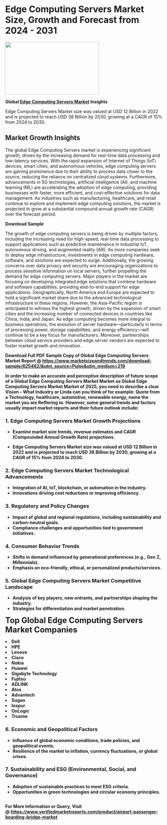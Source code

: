 <H1>Edge Computing Servers Market Size, Growth and Forecast from 2024 - 2031</H1><img class="aligncenter size-medium wp-image-584254" src="https://thirdeyenews.in/wp-content/uploads/2024/09/Global-Market-Research-300x168.jpeg" alt="" width="300" height="168" /><p><strong>Global&nbsp;<a href="https://www.marketsizeandtrends.com/download-sample/625462/&amp;utm_source=Pulse&amp;utm_medium=219">Edge Computing Servers Market</a> Insights</strong></p><p>Edge Computing Servers Market size was valued at USD 12 Billion in 2022 and is projected to reach USD 38 Billion by 2030, growing at a CAGR of 15% from 2024 to 2030.</p><p><h2>Market Growth Insights</h2> <p>The global Edge Computing Servers market is experiencing significant growth, driven by the increasing demand for real-time data processing and low-latency services. With the rapid expansion of Internet of Things (IoT) devices, smart cities, and autonomous vehicles, edge computing servers are gaining prominence due to their ability to process data closer to the source, reducing the reliance on centralized cloud systems. Furthermore, advancements in 5G technologies, artificial intelligence (AI), and machine learning (ML) are accelerating the adoption of edge computing, providing businesses with faster, more efficient, and cost-effective solutions for data management. As industries such as manufacturing, healthcare, and retail continue to explore and implement edge computing solutions, the market is projected to grow at a substantial compound annual growth rate (CAGR) over the forecast period.</p> <p><strong>Download Sample</strong></p> <p>The growth of edge computing servers is being driven by multiple factors, including the increasing need for high-speed, real-time data processing to support applications such as predictive maintenance in industrial IoT, autonomous driving, and augmented reality (AR). As more companies seek to deploy edge infrastructure, investments in edge computing hardware, software, and solutions are expected to surge. Additionally, the growing concerns over data privacy and security are encouraging organizations to process sensitive information on local servers, further propelling the demand for edge computing servers. Major players in the market are focusing on developing integrated edge solutions that combine hardware and software capabilities, providing end-to-end support for edge applications. Geographically, North America and Europe are expected to hold a significant market share due to the advanced technological infrastructure in these regions. However, the Asia-Pacific region is anticipated to witness the highest growth, driven by the expansion of smart cities and the increasing number of connected devices in countries like China, India, and Japan. As edge computing becomes more integral to business operations, the evolution of server hardware—particularly in terms of processing power, storage capabilities, and energy efficiency—will continue to be a key focus for manufacturers. Moreover, partnerships between cloud service providers and edge server vendors are expected to foster market growth and innovation. <p><strong></p><p><span class=""><strong>Download Full PDF Sample Copy of Global Edge Computing Servers Market Report</strong> @ <a href="https://www.marketsizeandtrends.com/download-sample/625462/&amp;utm_source=Pulse&amp;utm_medium=219" target="_blank">https://www.marketsizeandtrends.com/download-sample/625462/&amp;utm_source=Pulse&amp;utm_medium=219</a></span></p><p>In order to make an accurate and perceptive description of future scope of a Global&nbsp;Edge Computing Servers Market Market as Global&nbsp;Edge Computing Servers Market Market of 2025, you need to describe a clear Vision &ndash; What Industry or Linda can you think of for example: Quote from a Technology, healthcare, automotive, renewable energy, name the market you are Reffering to. However, some general trends and factors usually impact market reports and their future outlook include:</p><h3>1.&nbsp;<strong>Edge Computing Servers Market Growth Projections</strong></h3><ul><li>Examine market size trends, revenue estimates and CAGR (Compounded Annual Growth Rate) projections.</li><li><p>Edge Computing Servers Market size was valued at USD 12 Billion in 2022 and is projected to reach USD 38 Billion by 2030, growing at a CAGR of 15% from 2024 to 2030.</p></li></ul><h3>2.&nbsp;<strong>Edge Computing Servers Market Technological Advancements</strong></h3><ul><li>Integration of AI, IoT, blockchain, or automation in the industry.</li><li>Innovations driving cost reductions or improving efficiency.</li></ul><h3>3.&nbsp;<strong>Regulatory and Policy Changes</strong></h3><ul><li>Impact of global and regional regulations, including sustainability and carbon-neutral goals.</li><li>Compliance challenges and opportunities tied to government initiatives.</li></ul><h3>4.&nbsp;<strong>Consumer Behavior Trends</strong></h3><ul><li>Shifts in demand influenced by generational preferences (e.g., Gen Z, Millennials).</li><li>Emphasis on eco-friendly, ethical, or personalized products/services.</li></ul><h3>5.&nbsp;<strong>Global Edge Computing Servers Market Competitive Landscape</strong></h3><ul><li>Analysis of key players, new entrants, and partnerships shaping the industry.</li><li>Strategies for differentiation and market penetration.</li></ul><p data-pm-slice="1 1 []"><span style="color: inherit; font-family: inherit; font-size: 25px;">Top Global Edge Computing Servers Market Companies</span></p><div class="" data-test-id=""><p><li>Dell</li><li> HPE</li><li> Lenovo</li><li> Cisco</li><li> Nokia</li><li> Huawei</li><li> Gigabyte Technology</li><li> Fujitsu</li><li> ADLINK</li><li> Atos</li><li> Advantech</li><li> Sugon</li><li> Inspur</li><li> OnLogic</li><li> Trusme</li></p></div><h3>6.&nbsp;<strong>Economic and Geopolitical Factors</strong></h3><ul><li>Influence of global economic conditions, trade policies, and geopolitical events.</li><li>Resilience of the market to inflation, currency fluctuations, or global crises.</li></ul><h3>7.&nbsp;<strong>Sustainability and ESG (Environmental, Social, and Governance)</strong></h3><ul><li>Adoption of sustainable practices to meet ESG criteria.</li><li>Opportunities in green technologies and circular economy principles.</li></ul><h2><strong style="font-size: 14px;">For More Information or Query, Visit @&nbsp;</strong><a style="background-color: #ffffff; font-size: 14px;" href="https://www.marketsizeandtrends.com/report/edge-computing-servers-market/" target="_blank">https://www.verifiedmarketreports.com/product/airport-passenger-boarding-bridge-market</a></h2>
